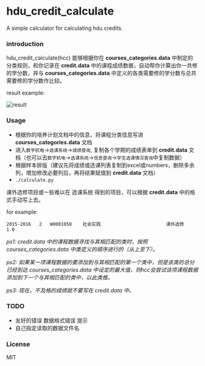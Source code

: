 # hdu_credit_calculate
A simple calculator for calculating hdu credits.

### introduction

hdu\_credit\_calculate(hcc) 能够根据你在 **courses_categories.data** 中制定的分类规则，和你记录在 **credit.data** 中的课程成绩数据，自动帮你计算出你一共修的学分数，并与 **courses_categories.data** 中定义的各类需要修的学分数与总共需要修的学分数作比较。

result example: 

![result](http://7xtgln.com1.z0.glb.clouddn.com/result.png)

### Usage

* 根据你的培养计划文档中的信息，将课程分类信息写进 **courses_categories.data** 文档
* 进入`数字杭电`->`选课系统`->`成绩查询`, 复制各个学期的成绩表单到 **credit.data** 文档（也可以去`数字杭电`->`选课系统`->`信息查询`->`学生选课情况查询`中复制数据）
* 根据样本排版（建议先将成绩或选课列表复制到excel或numbers，删除多余列，增加修改必要列后，再将结果赋值到 **credit.data** 文档）
* `./calculate.py`

课外选修项目或一些难以在 选课系统 得到的项目，可以根据 **credit.data** 中的格式手动写上去。

for example:

    2015-2016	2	W0001050	社会实践	                    课外选修	 	1.0
    
*ps1: credit.data 中的课程数据寻找与其相匹配的类时，按照 courses_categories.data 中类定义的顺序进行的（从上至下）。*

*ps2: 如果某一项课程数据的要添加到与其相匹配的第一个类中，但是该类的总分已经到达 courses_categories.data 中设定的最大值，则hcc会尝试该项课程数据添加到下一个与其相匹配的类中，以此类推。*

*ps3: 现在，不及格的成绩就不要写在 credit.data 中。*

### TODO

* 友好的错误 数据格式错误 提示
* 自己指定读取的数据文件名

### License

MIT
